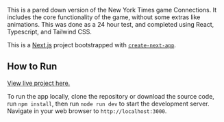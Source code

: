 This is a pared down version of the New York Times game Connections. It includes the core functionality of the game, without some extras like animations. This was done as a 24 hour test, and completed using React, Typescript, and Tailwind CSS.

This is a [Next.js](https://nextjs.org/) project bootstrapped with [`create-next-app`](https://github.com/vercel/next.js/tree/canary/packages/create-next-app).

## How to Run

[View live project here.](https://nyt-connections-game-zik.vercel.app/)

To run the app locally, clone the repository or download the source code, run `npm install`, then run `node run dev` to start the development server. Navigate in your web browser to `http://localhost:3000`.
